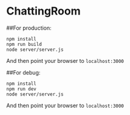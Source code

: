# ChattingRoom

##For production:
```
npm install
npm run build
node server/server.js
```
And then point your browser to `localhost:3000`


##For debug:
```
npm install
npm run dev
node server/server.js
```
And then point your browser to `localhost:3000`



